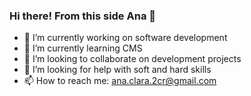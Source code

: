 ### Hi there! From this side Ana 👋

- 🔭 I’m currently working on software development
- 🌱 I’m currently learning CMS
- 👯 I’m looking to collaborate on development projects
- 🤔 I’m looking for help with soft and hard skills
- 📫 How to reach me: ana.clara.2cr@gmail.com
